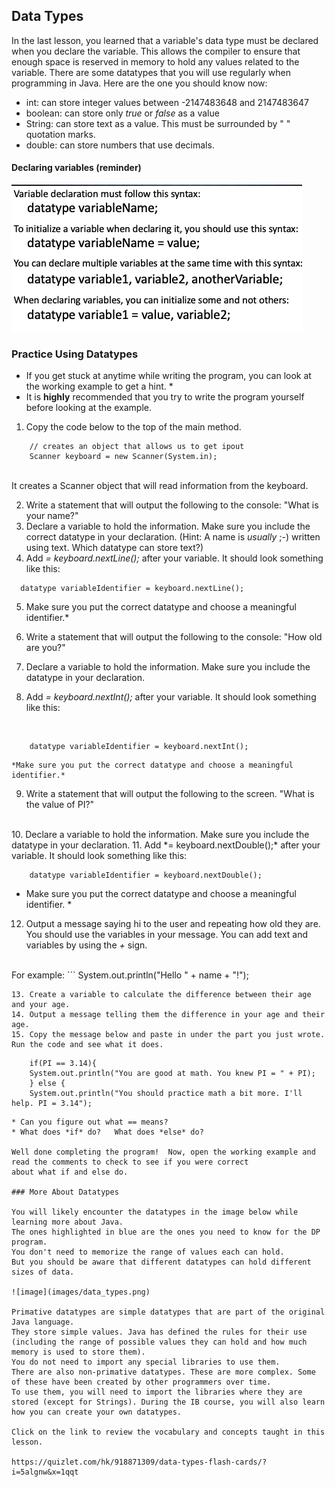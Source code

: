 ## Data Types

In the last lesson, you learned that a variable's data type must be declared when you declare the variable. This allows the compiler to ensure that enough
space is reserved in memory to hold any values related to the variable. There are some datatypes that you will use regularly when programming in Java. 
Here are the one you should know now:

* int: can store integer values between -2147483648 and 2147483647
* boolean: can store only *true* or *false* as a value
* String: can store text as a value. This must be surrounded by " " quotation marks.
* double: can store numbers that use decimals.
  </Slide>
  <Slide>
#### Declaring variables (reminder)

![image](images/variable_syntax.png)

### Practice Using Datatypes
* If you get stuck at anytime while writing the program, you can look at the working example to get a hint. *
* It is **highly** recommended that you try to write the program yourself before looking at the example.

1. Copy the code below to the top of the main method.
```
    // creates an object that allows us to get ipout
    Scanner keyboard = new Scanner(System.in); 
``` 
<br>
It creates a Scanner object that will read information from the keyboard. 

2. Write a statement that will output the following to the console: "What is your name?"
3. Declare a variable to hold the information. Make sure you include the correct datatype in your declaration. 
    (Hint: A name is *usually* ;-) written using text. Which datatype can store text?)
4. Add *= keyboard.nextLine();* after your variable. It should look something like this:
  ```
    datatype variableIdentifier = keyboard.nextLine();

  ```
5. Make sure you put the correct datatype and choose a meaningful identifier.*

6. Write a statement that will output the following to the console: "How old are you?"
7. Declare a variable to hold the information. Make sure you include the datatype in your declaration.
8. Add *= keyboard.nextInt();* after your variable. It should look something like this:
<br>

```
    datatype variableIdentifier = keyboard.nextInt();

```

    *Make sure you put the correct datatype and choose a meaningful identifier.*
9. Write a statement that will output the following to the screen. "What is the value of PI?"
<br>
10. Declare a variable to hold the information. Make sure you include the datatype in your declaration.
11. Add *= keyboard.nextDouble();* after your variable. It should look something like this:
  <br>

```
    datatype variableIdentifier = keyboard.nextDouble();

```
   * Make sure you put the correct datatype and choose a meaningful identifier. *
12. Output a message saying hi to the user and repeating how old they are. You should use the variables in your message. You can add text and variables by using the *+* sign. 
<br>
For example:
```
System.out.println("Hello " + name + "!");

```
13. Create a variable to calculate the difference between their age and your age.
14. Output a message telling them the difference in your age and their age.
15. Copy the message below and paste in under the part you just wrote. Run the code and see what it does. 

```
        if(PI == 3.14){
        System.out.println("You are good at math. You knew PI = " + PI);
        } else {
        System.out.println("You should practice math a bit more. I'll help. PI = 3.14");
```
* Can you figure out what == means?
* What does *if* do?   What does *else* do?

Well done completing the program!  Now, open the working example and read the comments to check to see if you were correct
about what if and else do.

### More About Datatypes

You will likely encounter the datatypes in the image below while learning more about Java.
The ones highlighted in blue are the ones you need to know for the DP program.
You don't need to memorize the range of values each can hold.
But you should be aware that different datatypes can hold different sizes of data.

![image](images/data_types.png)

Primative datatypes are simple datatypes that are part of the original Java language. 
They store simple values. Java has defined the rules for their use (including the range of possible values they can hold and how much memory is used to store them).
You do not need to import any special libraries to use them.
There are also non-primative datatypes. These are more complex. Some of these have been created by other programmers over time. 
To use them, you will need to import the libraries where they are stored (except for Strings). During the IB course, you will also learn
how you can create your own datatypes.

Click on the link to review the vocabulary and concepts taught in this lesson. 

https://quizlet.com/hk/918871309/data-types-flash-cards/?i=5algnw&x=1qqt

